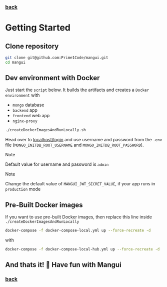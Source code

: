 ### [back](../../README.md)

# Getting Started

## Clone repository

```sh
git clone git@github.com:Prime1Code/mangui.git
cd mangui
```

## Dev environment with Docker

Just start the `script` below. It builds the artifacts and creates a `Docker environment` with

* `mongo` database
* `backend` app
* `frontend` web app
* `nginx-proxy`

```sh
./createDockerImagesAndRunLocally.sh
```

Head over to [localhost/login](localhost/login) and use username and password from the `.env`
file (`MONGO_INITDB_ROOT_USERNAME` and `MONGO_INITDB_ROOT_PASSWORD`). <br>

> [!NOTE]  
> Default value for username and password is `admin`

> [!NOTE]  
> Change the default value of `MANGUI_JWT_SECRET_VALUE`, if your app runs in `production` mode

## Pre-Built Docker images

If you want to use pre-built Docker images, then replace this line inside `./createDockerImagesAndRunLocally`

```sh
docker-compose -f docker-compose-local.yml up --force-recreate -d
```

with

```sh
docker-compose -f docker-compose-local-hub.yml up --force-recreate -d
```

## And thats it! 🎉 Have fun with Mangui <img src="../screenshots/ManguiLogo.svg" width="16px"/>

### [back](../../README.md)
